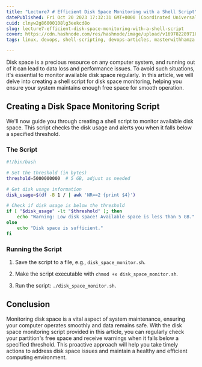 ```yaml
---
title: "Lecture7 # Efficient Disk Space Monitoring with a Shell Script"
datePublished: Fri Oct 20 2023 17:32:31 GMT+0000 (Coordinated Universal Time)
cuid: clnyw2g86000108lg3eekcd8o
slug: lecture7-efficient-disk-space-monitoring-with-a-shell-script
cover: https://cdn.hashnode.com/res/hashnode/image/upload/v1697822897180/04dad04a-d2bf-4af0-b034-7d2f514ffa80.png
tags: linux, devops, shell-scripting, devops-articles, masterwithhamza

---
```


Disk space is a precious resource on any computer system, and running out of it can lead to data loss and performance issues. To avoid such situations, it's essential to monitor available disk space regularly. In this article, we will delve into creating a shell script for disk space monitoring, helping you ensure your system maintains enough free space for smooth operation.

## **Creating a Disk Space Monitoring Script**

We'll now guide you through creating a shell script to monitor available disk space. This script checks the disk usage and alerts you when it falls below a specified threshold.

### **The Script**

```bash
#!/bin/bash

# Set the threshold (in bytes)
threshold=5000000000  # 5 GB, adjust as needed

# Get disk usage information
disk_usage=$(df -B 1 / | awk 'NR==2 {print $4}')

# Check if disk usage is below the threshold
if [ "$disk_usage" -lt "$threshold" ]; then
    echo "Warning: Low disk space! Available space is less than 5 GB."
else
    echo "Disk space is sufficient."
fi
```

### **Running the Script**

1. Save the script to a file, e.g., `disk_space_monitor.sh`.
    
2. Make the script executable with `chmod +x disk_space_monitor.sh`.
    
3. Run the script: `./disk_space_monitor.sh`.
    

## **Conclusion**

Monitoring disk space is a vital aspect of system maintenance, ensuring your computer operates smoothly and data remains safe. With the disk space monitoring script provided in this article, you can regularly check your partition's free space and receive warnings when it falls below a specified threshold. This proactive approach will help you take timely actions to address disk space issues and maintain a healthy and efficient computing environment.